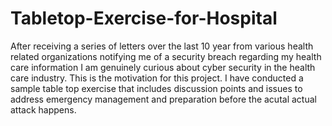 # Tabletop-Exercise-for-Hospital
After receiving a series of letters over the last 10 year from various health related organizations notifying me of a security breach regarding my health care information I am genuinely curious about cyber security in the health care industry. This is the motivation for this project. I have conducted a sample table top exercise that includes discussion points and issues to address emergency management and preparation before the acutal actual attack happens. 
